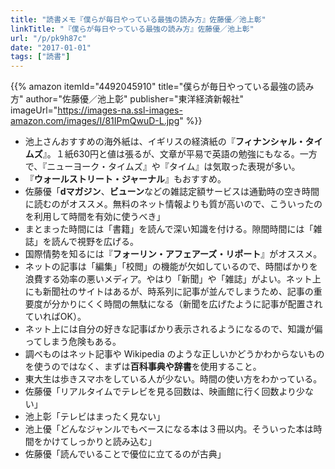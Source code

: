 ```yaml
---
title: "読書メモ『僕らが毎日やっている最強の読み方』佐藤優／池上彰"
linkTitle: "『僕らが毎日やっている最強の読み方』佐藤優／池上彰"
url: "/p/pk9h87c"
date: "2017-01-01"
tags: ["読書"]
---
```


{{% amazon
  itemId="4492045910"
  title="僕らが毎日やっている最強の読み方"
  author="佐藤優／池上彰"
  publisher="東洋経済新報社"
  imageUrl="https://images-na.ssl-images-amazon.com/images/I/81IPmQwuD-L.jpg"
%}}

- 池上さんおすすめの海外紙は、イギリスの経済紙の『**フィナンシャル・タイムズ**』。１紙630円と値は張るが、文章が平易で英語の勉強にもなる。一方で、『ニューヨーク・タイムズ』や『タイム』は気取った表現が多い。
- 『**ウォールストリート・ジャーナル**』もおすすめ。
- 佐藤優「**dマガジン**、**ビューン**などの雑誌定額サービスは通勤時の空き時間に読むのがオススメ。無料のネット情報よりも質が高いので、こういったのを利用して時間を有効に使うべき」
- まとまった時間には「書籍」を読んで深い知識を付ける。隙間時間には「雑誌」を読んで視野を広げる。
- 国際情勢を知るには『**フォーリン・アフェアーズ・リポート**』がオススメ。
- ネットの記事は「編集」「校閲」の機能が欠如しているので、時間ばかりを浪費する効率の悪いメディア。やはり「新聞」や「雑誌」がよい。ネット上にも新聞社のサイトはあるが、時系列に記事が並んでしまうため、記事の重要度が分かりにくく時間の無駄になる（新聞を広げたように記事が配置されていればOK）。
- ネット上には自分の好きな記事ばかり表示されるようになるので、知識が偏ってしまう危険もある。
- 調べものはネット記事や Wikipedia のような正しいかどうかわからないものを使うのではなく、まずは**百科事典や辞書**を使用すること。
- 東大生は歩きスマホをしている人が少ない。時間の使い方をわかっている。
- 佐藤優「リアルタイムでテレビを見る回数は、映画館に行く回数より少ない」
- 池上彰「テレビはまったく見ない」
- 池上優「どんなジャンルでもベースになる本は３冊以内。そういった本は時間をかけてしっかりと読み込む」
- 佐藤優「読んでいることで優位に立てるのが古典」

